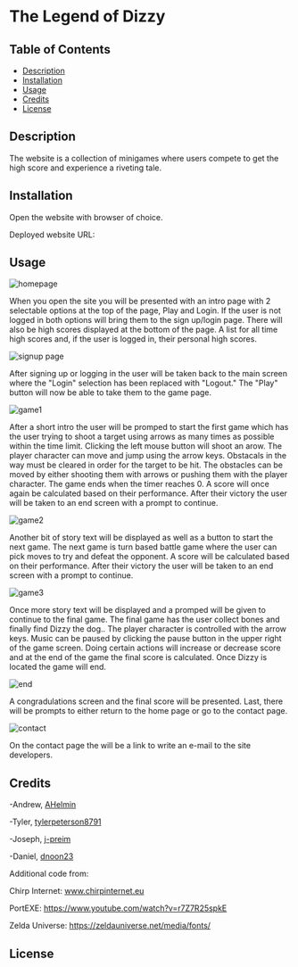 # The Legend of Dizzy 

## Table of Contents

- [Description](#description)
- [Installation](#installation)
- [Usage](#usage)
- [Credits](#credits)
- [License](#license)

## Description
The website is a collection of minigames where users compete to get the high score and experience a riveting tale.

## Installation
Open the website with browser of choice.

Deployed website URL: 

## Usage
![homepage](./client/public/images/screenshot1.png)

When you open the site you will be presented with an intro page with 2 selectable options at the top of the page, Play and Login.  If the user is not logged in both options will bring them to the sign up/login page.  There will also be high scores displayed at the bottom of the page.  A list for all time high scores and, if the user is logged in, their personal high scores.
 
![signup page](./client/public/images/screenshot2.png)

After signing up or logging in the user will be taken back to the main screen where the "Login" selection has been replaced with "Logout."  The "Play" button will now be able to take them to the game page.

![game1](./client/public/images/screenshot3.png)

After a short intro the user will be promped to start the first game which has the user trying to shoot a target using arrows as many times as possible within the time limit.  Clicking the left mouse button will shoot an arow.  The player character can move and jump using the arrow keys.  Obstacals in the way must be cleared in order for the target to be hit.  The obstacles can be moved by either shooting them with arrows or pushing them with the player character.  The game ends when the timer reaches 0.  A score will once again be calculated based on their performance.  After their victory the user will be taken to an end screen with a prompt to continue.

![game2](./client/public/images/screenshot4.png)

Another bit of story text will be displayed as well as a button to start the next game.  The next game is turn based battle game where the user can pick moves to try and defeat the opponent.  A score will be calculated based on their performance.  After their victory the user will be taken to an end screen with a prompt to continue.

![game3](./client/public/images/screenshot5.png)

Once more story text will be displayed and a promped will be given to continue to the final game.  The final game has the user collect bones and finally find Dizzy the dog..  The player character is controlled with the arrow keys.  Music can be paused by clicking the pause button in the upper right of the game screen.  Doing certain actions will increase or decrease score and at the end of the game the final score is calculated.  Once Dizzy is located the game will end.

![end](./client/public/images/screenshot6.png)

A congradulations screen and the final score will be presented.  Last, there will be prompts to either return to the home page or go to the contact page.

![contact](./client/public/images/screenshot7.png)

On the contact page the will be a link to write an e-mail to the site developers.

## Credits

-Andrew, [AHelmin](https://github.com/AHelmin)

-Tyler, [tylerpeterson8791](https://github.com/tylerpeterson8791)

-Joseph, [j-preim](https://github.com/j-preim)

-Daniel, [dnoon23](https://github.com/dnoon23)

Additional code from:

Chirp Internet: www.chirpinternet.eu

PortEXE: https://www.youtube.com/watch?v=r7Z7R25spkE

Zelda Universe: https://zeldauniverse.net/media/fonts/


## License
